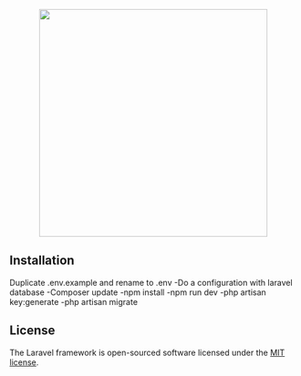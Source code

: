 <p align="center"><a href="https://laravel.com" target="_blank"><img src="https://raw.githubusercontent.com/laravel/art/master/logo-lockup/5%20SVG/2%20CMYK/1%20Full%20Color/laravel-logolockup-cmyk-red.svg" width="400"></a></p>


## Installation

Duplicate .env.example and rename to .env
-Do a configuration with laravel database 
-Composer update
-npm install
-npm run dev
-php artisan key:generate
-php artisan migrate



## License

The Laravel framework is open-sourced software licensed under the [MIT license](https://opensource.org/licenses/MIT).
